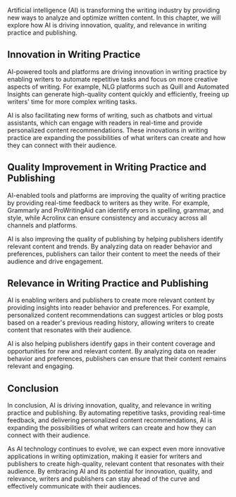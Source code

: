 
Artificial intelligence (AI) is transforming the writing industry by providing new ways to analyze and optimize written content. In this chapter, we will explore how AI is driving innovation, quality, and relevance in writing practice and publishing.

Innovation in Writing Practice
------------------------------

AI-powered tools and platforms are driving innovation in writing practice by enabling writers to automate repetitive tasks and focus on more creative aspects of writing. For example, NLG platforms such as Quill and Automated Insights can generate high-quality content quickly and efficiently, freeing up writers' time for more complex writing tasks.

AI is also facilitating new forms of writing, such as chatbots and virtual assistants, which can engage with readers in real-time and provide personalized content recommendations. These innovations in writing practice are expanding the possibilities of what writers can create and how they can connect with their audience.

Quality Improvement in Writing Practice and Publishing
------------------------------------------------------

AI-enabled tools and platforms are improving the quality of writing practice by providing real-time feedback to writers as they write. For example, Grammarly and ProWritingAid can identify errors in spelling, grammar, and style, while Acrolinx can ensure consistency and accuracy across all channels and platforms.

AI is also improving the quality of publishing by helping publishers identify relevant content and trends. By analyzing data on reader behavior and preferences, publishers can tailor their content to meet the needs of their audience and drive engagement.

Relevance in Writing Practice and Publishing
--------------------------------------------

AI is enabling writers and publishers to create more relevant content by providing insights into reader behavior and preferences. For example, personalized content recommendations can suggest articles or blog posts based on a reader's previous reading history, allowing writers to create content that resonates with their audience.

AI is also helping publishers identify gaps in their content coverage and opportunities for new and relevant content. By analyzing data on reader behavior and preferences, publishers can ensure that their content remains relevant and engaging.

Conclusion
----------

In conclusion, AI is driving innovation, quality, and relevance in writing practice and publishing. By automating repetitive tasks, providing real-time feedback, and delivering personalized content recommendations, AI is expanding the possibilities of what writers can create and how they can connect with their audience.

As AI technology continues to evolve, we can expect even more innovative applications in writing optimization, making it easier for writers and publishers to create high-quality, relevant content that resonates with their audience. By embracing AI and its potential for innovation, quality, and relevance, writers and publishers can stay ahead of the curve and effectively communicate with their audiences.
